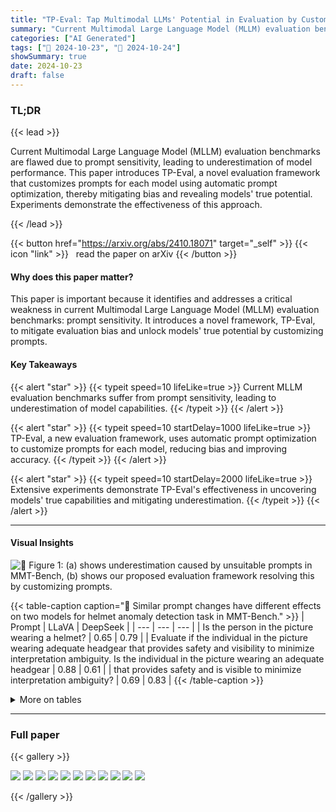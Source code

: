 ```yaml
---
title: "TP-Eval: Tap Multimodal LLMs' Potential in Evaluation by Customizing Prompts"
summary: "Current Multimodal Large Language Model (MLLM) evaluation benchmarks are flawed due to prompt sensitivity, leading to underestimation of model performance.  This paper introduces TP-Eval, a novel eval....."
categories: ["AI Generated"]
tags: ["🔖 2024-10-23", "🤗 2024-10-24"]
showSummary: true
date: 2024-10-23
draft: false
---
```


### TL;DR


{{< lead >}}

Current Multimodal Large Language Model (MLLM) evaluation benchmarks are flawed due to prompt sensitivity, leading to underestimation of model performance.  This paper introduces TP-Eval, a novel evaluation framework that customizes prompts for each model using automatic prompt optimization, thereby mitigating bias and revealing models' true potential. Experiments demonstrate the effectiveness of this approach.

{{< /lead >}}


{{< button href="https://arxiv.org/abs/2410.18071" target="_self" >}}
{{< icon "link" >}} &nbsp; read the paper on arXiv
{{< /button >}}

#### Why does this paper matter?
This paper is important because it identifies and addresses a critical weakness in current Multimodal Large Language Model (MLLM) evaluation benchmarks: prompt sensitivity.  It introduces a novel framework, TP-Eval, to mitigate evaluation bias and unlock models' true potential by customizing prompts.
#### Key Takeaways

{{< alert "star" >}}
{{< typeit speed=10 lifeLike=true >}} Current MLLM evaluation benchmarks suffer from prompt sensitivity, leading to underestimation of model capabilities. {{< /typeit >}}
{{< /alert >}}

{{< alert "star" >}}
{{< typeit speed=10 startDelay=1000 lifeLike=true >}} TP-Eval, a new evaluation framework, uses automatic prompt optimization to customize prompts for each model, reducing bias and improving accuracy. {{< /typeit >}}
{{< /alert >}}

{{< alert "star" >}}
{{< typeit speed=10 startDelay=2000 lifeLike=true >}} Extensive experiments demonstrate TP-Eval's effectiveness in uncovering models' true capabilities and mitigating underestimation. {{< /typeit >}}
{{< /alert >}}

------
#### Visual Insights



![](figures/figures_1_0.png "🔼 Figure 1: (a) shows underestimation caused by unsuitable prompts in MMT-Bench, (b) shows our proposed evaluation framework resolving this by customizing prompts.")





{{< table-caption caption="🔽 Similar prompt changes have different effects on two models for helmet anomaly detection task in MMT-Bench." >}}
| Prompt | LLaVA | DeepSeek |
| --- | --- | --- |
| Is the person in the picture wearing a helmet? | 0.65 | 0.79 |
| Evaluate if the individual in the picture wearing adequate headgear that provides safety and visibility to minimize interpretation ambiguity. Is the individual in the picture wearing an adequate headgear | 0.88 | 0.61 |
| that provides safety and is visible to minimize interpretation ambiguity? | 0.69 | 0.83 |
{{< /table-caption >}}









<details>
<summary>More on tables
</summary>


{{< table-caption caption="🔽 Table 2: Overall result for MMT-S. All three models exhibited significant performance improvements across a substantial number of tasks following prompt customization." >}}
| Model | Original Score | TP-Eval Score | #Improved Task | Ratio |
| --- | --- | --- | --- | --- |
| LLaVA-1.5-7B | 50.4 | 54.4 | 32 | 25.1% |
| DeepSeek-VL-7B | 55.2 | 57.3 | 21 | 23.3% |
| Mini-Intern VL-Chat-4B-V1-5 | 54.6 | 56.9 | 16 | 40.4% |
{{< /table-caption >}}

{{< table-caption caption="🔽 Similar prompt changes have different effects on two models for helmet anomaly detection task in MMT-Bench." >}}
| Task name | Original prompt | Zero-shot | Few-shot |
| --- | --- | --- | --- |
| helmet anomaly detection | 0.65 | 0.86 | 0.92 |
| artwork emotion recognition | 0.3 | 0.33 | 0.41 |
| spot similarity | 0.23 | 0.42 | 0.52 |
{{< /table-caption >}}


</details>

------



### Full paper

{{< gallery >}}

  <img src="paper_images/1.png" class="grid-w50 md:grid-w33 xl:grid-w25" />

  <img src="paper_images/2.png" class="grid-w50 md:grid-w33 xl:grid-w25" />

  <img src="paper_images/3.png" class="grid-w50 md:grid-w33 xl:grid-w25" />

  <img src="paper_images/4.png" class="grid-w50 md:grid-w33 xl:grid-w25" />

  <img src="paper_images/5.png" class="grid-w50 md:grid-w33 xl:grid-w25" />

  <img src="paper_images/6.png" class="grid-w50 md:grid-w33 xl:grid-w25" />

  <img src="paper_images/7.png" class="grid-w50 md:grid-w33 xl:grid-w25" />

  <img src="paper_images/8.png" class="grid-w50 md:grid-w33 xl:grid-w25" />

  <img src="paper_images/9.png" class="grid-w50 md:grid-w33 xl:grid-w25" />

  <img src="paper_images/10.png" class="grid-w50 md:grid-w33 xl:grid-w25" />

  <img src="paper_images/11.png" class="grid-w50 md:grid-w33 xl:grid-w25" />

{{< /gallery >}}